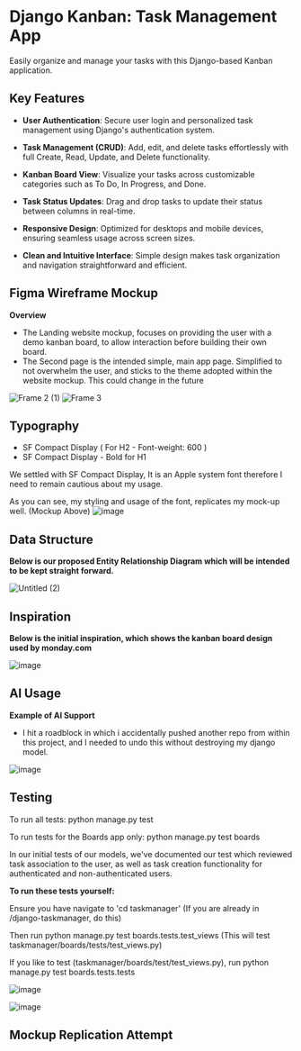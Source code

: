 # Django Kanban: Task Management App

Easily organize and manage your tasks with this Django-based Kanban application.

## Key Features

- **User Authentication**: Secure user login and personalized task management using Django's authentication system.

- **Task Management (CRUD)**: Add, edit, and delete tasks effortlessly with full Create, Read, Update, and Delete functionality.

- **Kanban Board View**: Visualize your tasks across customizable categories such as To Do, In Progress, and Done.

- **Task Status Updates**: Drag and drop tasks to update their status between columns in real-time.

- **Responsive Design**: Optimized for desktops and mobile devices, ensuring seamless usage across screen sizes.

- **Clean and Intuitive Interface**: Simple design makes task organization and navigation straightforward and efficient.

## Figma Wireframe Mockup

**Overview**

- The Landing website mockup, focuses on providing the user with a demo kanban board, to allow interaction before building their own board.
- The Second page is the intended simple, main app page. Simplified to not overwhelm the user, and sticks to the theme adopted within the website mockup. This could change in the future

![Frame 2 (1)](https://github.com/user-attachments/assets/bc4272ec-4775-4fdc-a0a1-a611cbbff29e)
![Frame 3](https://github.com/user-attachments/assets/a3bce156-90a5-42a7-b8eb-0c89bf70e761)

## Typography
- SF Compact Display 
( For H2 - Font-weight: 600 )
- SF Compact Display - Bold for H1

We settled with SF Compact Display, It is an Apple system font therefore I need to remain cautious about my usage.

As you can see, my styling and usage of the font, replicates my mock-up well. (Mockup Above)
![image](https://github.com/user-attachments/assets/cd4c5410-e328-4fbf-abd4-0f85e5bf59f2)





## Data Structure

**Below is our proposed Entity Relationship Diagram which will be intended to be kept straight forward.**

![Untitled (2)](https://github.com/user-attachments/assets/e3e3791f-60eb-4899-bf8a-1a218a78ed63)

## Inspiration

**Below is the initial inspiration, which shows the kanban board design used by monday.com** 

![image](https://github.com/user-attachments/assets/484e76aa-b358-4e88-99ac-2092830f3f2f)

## AI Usage 

**Example of AI Support**

- I hit a roadblock in which i accidentally pushed another repo from within this project, and I needed to undo this without destroying my django model.

![image](https://github.com/user-attachments/assets/508a387c-19fb-4093-92fe-9849e7702d57)


## Testing

To run all tests:
   python manage.py test

To run tests for the Boards app only:
   python manage.py test boards

In our initial tests of our models, we've documented our test which reviewed task association to the user, as well as task creation functionality for authenticated and non-authenticated users.

**To run these tests yourself:**

Ensure you have navigate to 'cd taskmanager' (If you are already in /django-taskmanager, do this)

Then run python manage.py test boards.tests.test_views (This will test taskmanager/boards/tests/test_views.py)

If you like to test (taskmanager/boards/test/test_views.py), run python manage.py test boards.tests.tests

![image](https://github.com/user-attachments/assets/917f62e2-a32d-477e-bc94-5889a560b5f8)

![image](https://github.com/user-attachments/assets/a7129314-ff9b-42b9-a1a6-34a0adc98cc1)

## Mockup Replication Attempt


